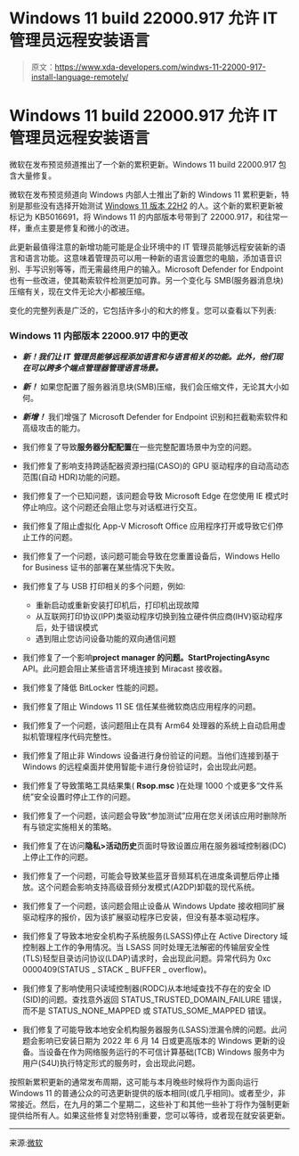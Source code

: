 # Windows 11 build 22000.917 允许 IT 管理员远程安装语言

> 原文：<https://www.xda-developers.com/windws-11-22000-917-install-language-remotely/>

# Windows 11 build 22000.917 允许 IT 管理员远程安装语言

微软在发布预览频道推出了一个新的累积更新。Windows 11 build 22000.917 包含大量修复。

微软在发布预览频道向 Windows 内部人士推出了新的 Windows 11 累积更新，特别是那些没有选择开始测试 [Windows 11 版本 22H2](https://www.xda-developers.com/windows-11-22h2/) 的人。这个新的累积更新被标记为 KB5016691，将 Windows 11 的内部版本号带到了 22000.917，和往常一样，重点主要是修复和微小的改进。

此更新最值得注意的新增功能可能是企业环境中的 IT 管理员能够远程安装新的语言和语言功能。这意味着管理员可以用一种新的语言设置您的电脑，添加语音识别、手写识别等等，而无需最终用户的输入。Microsoft Defender for Endpoint 也有一些改进，使其勒索软件检测更加可靠。另一个变化与 SMB(服务器消息块)压缩有关，现在文件无论大小都被压缩。

变化的完整列表是广泛的，它包括许多小的和大的修复。您可以查看以下列表:

### Windows 11 内部版本 22000.917 中的更改

*   ***新！我们让 IT 管理员能够远程添加语言和与语言相关的功能。此外，他们现在可以跨多个端点管理器管理语言场景。***
*   ***新！*** 如果您配置了服务器消息块(SMB)压缩，我们会压缩文件，无论其大小如何。
*   ***新增！*** 我们增强了 Microsoft Defender for Endpoint 识别和拦截勒索软件和高级攻击的能力。
*   我们修复了导致**服务器分配配置**在一些完整配置场景中为空的问题。
*   我们修复了影响支持跨适配器资源扫描(CASO)的 GPU 驱动程序的自动高动态范围(自动 HDR)功能的问题。
*   我们修复了一个已知问题，该问题会导致 Microsoft Edge 在您使用 IE 模式时停止响应。这个问题还会阻止您与对话框进行交互。
*   我们修复了阻止虚拟化 App-V Microsoft Office 应用程序打开或导致它们停止工作的问题。
*   我们修复了一个问题，该问题可能会导致在您重置设备后，Windows Hello for Business 证书的部署在某些情况下失败。
*   我们修复了与 USB 打印相关的多个问题，例如:
    *   重新启动或重新安装打印机后，打印机出现故障
    *   从互联网打印协议(IPP)类驱动程序切换到独立硬件供应商(IHV)驱动程序后，处于错误模式
    *   遇到阻止您访问设备功能的双向通信问题

*   我们修复了一个影响**project manager 的问题。StartProjectingAsync** API。此问题会阻止某些语言环境连接到 Miracast 接收器。
*   我们修复了降低 BitLocker 性能的问题。
*   我们修复了阻止 Windows 11 SE 信任某些微软商店应用程序的问题。
*   我们修复了一个问题，该问题阻止在具有 Arm64 处理器的系统上自动启用虚拟机管理程序代码完整性。
*   我们修复了阻止非 Windows 设备进行身份验证的问题。当他们连接到基于 Windows 的远程桌面并使用智能卡进行身份验证时，会出现此问题。
*   我们修复了导致策略工具结果集( **Rsop.msc** )在处理 1000 个或更多“文件系统”安全设置时停止工作的问题。
*   我们修复了一个问题，该问题会导致“参加测试”应用在您关闭该应用时删除所有与锁定实施相关的策略。
*   我们修复了在访问**隐私>活动历史**页面时导致设置应用在服务器域控制器(DC)上停止工作的问题。
*   我们修复了一个问题，可能会导致某些蓝牙音频耳机在进度条调整后停止播放。这个问题会影响支持高级音频分发模式(A2DP)卸载的现代系统。
*   我们修复了一个问题，该问题会阻止设备从 Windows Update 接收相同扩展驱动程序的报价，因为该扩展驱动程序已安装，但没有基本驱动程序。
*   我们修复了导致本地安全机构子系统服务(LSASS)停止在 Active Directory 域控制器上工作的争用情况。当 LSASS 同时处理无法解密的传输层安全性(TLS)轻型目录访问协议(LDAP)请求时，会出现此问题。异常代码为 0xc 0000409(STATUS _ STACK _ BUFFER _ overflow)。
*   我们修复了影响使用只读域控制器(RODC)从本地域查找不存在的安全 ID (SID)的问题。查找意外返回 STATUS_TRUSTED_DOMAIN_FAILURE 错误，而不是 STATUS_NONE_MAPPED 或 STATUS_SOME_MAPPED 错误。
*   我们修复了可能导致本地安全机构服务器服务(LSASS)泄漏令牌的问题。此问题会影响已安装日期为 2022 年 6 月 14 日或更高版本的 Windows 更新的设备。当设备在作为网络服务运行的不可信计算基础(TCB) Windows 服务中为用户(S4U)执行特定形式的服务时，会出现此问题。

按照新累积更新的通常发布周期，这可能与本月晚些时候将作为面向运行 Windows 11 的普通公众的可选更新提供的版本相同(或几乎相同)。或者至少，非常接近。然后，在九月的第二个星期二，这些补丁和其他一些补丁将作为强制更新提供给所有人。如果这些修复对您特别重要，您可以等待，或者现在就安装更新。

* * *

来源:[微软](https://blogs.windows.com/windows-insider/2022/08/16/releasing-windows-11-build-22000-917-to-the-release-preview-channel/)